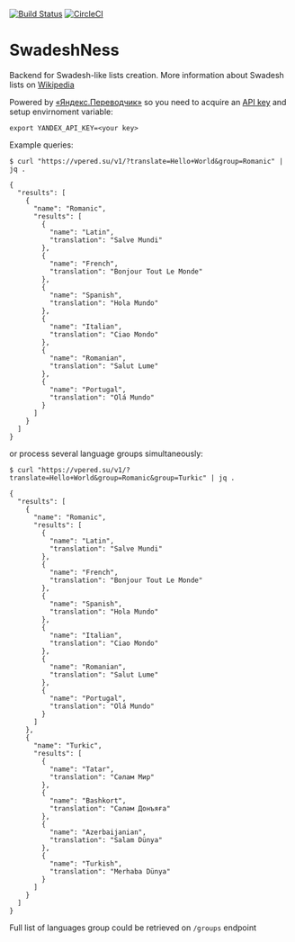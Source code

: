 [![Build Status](https://travis-ci.org/aeternas/SwadeshNess.svg?branch=development)](https://travis-ci.org/aeternas/SwadeshNess)
[![CircleCI](https://circleci.com/gh/aeternas/SwadeshNess/tree/development.svg?style=svg)](https://circleci.com/gh/aeternas/SwadeshNess/tree/development)

# SwadeshNess
Backend for Swadesh-like lists creation. More information about Swadesh lists on [Wikipedia](https://en.wikipedia.org/wiki/Swadesh_list?oldformat=true)

Powered by [«Яндекс.Переводчик»](http://translate.yandex.ru/) so you need to acquire an [API key](https://translate.yandex.ru/developers/keys) and setup envirnoment variable:
```
export YANDEX_API_KEY=<your key>
```

Example queries:

```
$ curl "https://vpered.su/v1/?translate=Hello+World&group=Romanic" | jq .

{
  "results": [
    {
      "name": "Romanic",
      "results": [
        {
          "name": "Latin",
          "translation": "Salve Mundi"
        },
        {
          "name": "French",
          "translation": "Bonjour Tout Le Monde"
        },
        {
          "name": "Spanish",
          "translation": "Hola Mundo"
        },
        {
          "name": "Italian",
          "translation": "Ciao Mondo"
        },
        {
          "name": "Romanian",
          "translation": "Salut Lume"
        },
        {
          "name": "Portugal",
          "translation": "Olá Mundo"
        }
      ]
    }
  ]
}
```
or process several language groups simultaneously:

```
$ curl "https://vpered.su/v1/?translate=Hello+World&group=Romanic&group=Turkic" | jq .

{
  "results": [
    {
      "name": "Romanic",
      "results": [
        {
          "name": "Latin",
          "translation": "Salve Mundi"
        },
        {
          "name": "French",
          "translation": "Bonjour Tout Le Monde"
        },
        {
          "name": "Spanish",
          "translation": "Hola Mundo"
        },
        {
          "name": "Italian",
          "translation": "Ciao Mondo"
        },
        {
          "name": "Romanian",
          "translation": "Salut Lume"
        },
        {
          "name": "Portugal",
          "translation": "Olá Mundo"
        }
      ]
    },
    {
      "name": "Turkic",
      "results": [
        {
          "name": "Tatar",
          "translation": "Сәлам Мир"
        },
        {
          "name": "Bashkort",
          "translation": "Сәләм Донъяға"
        },
        {
          "name": "Azerbaijanian",
          "translation": "Salam Dünya"
        },
        {
          "name": "Turkish",
          "translation": "Merhaba Dünya"
        }
      ]
    }
  ]
}
```

Full list of languages group could be retrieved on `/groups` endpoint
